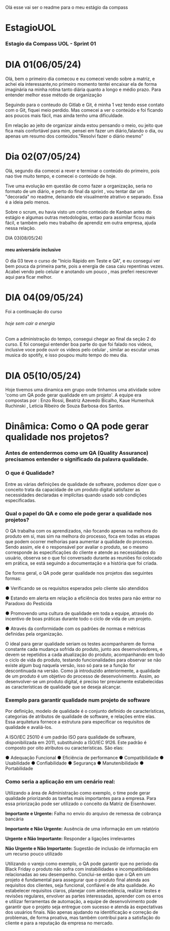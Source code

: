 Olá esse vai ser o readme para o meu estágio da compass

# EstagioUOL

### Estagio da Compass UOL - Sprint 01

# DIA 01(06/05/24)
Olá, bem o primeiro dia comecou e eu comecei vendo sobre a matriz, e achei ela interessante,no primeiro momento tentei encaixar ela de forma imaginária na minha rotina tanto diária quanto a longo e médio prazo.
Para entender melhor esse método de organização

Seguindo para o conteudo do Gitlab e Git, é minha 1 vez tendo esse contato com o Git, fiquei meio perdido.
Mas comecei a ver o conteúdo e foi ficando aos poucos mais fácil, mas ainda tenho uma dificuldade.

Em relação ao jeito de organizar ainda estou pensando o meio, ou jeito que fica mais confortável para mim, pensei em fazer um diário,falando o dia, ou apenas um resumo dos conteúdos."Resolvi fazer o diário mesmo"

# Dia 02(07/05/24)

Olá, segundo dia comecei a rever e terminar o conteúdo do primeiro, pois nao tive muito tempo, e comecei o conteúdo de hoje.

Tive uma evolução em questão de como fazer a organização, seria no formato de um diário, e perto do final da sprint , vou tentar dar um "decorada" no readme, deixando ele visualmente atrativo e separado.
Essa é a ideia pelo menos.

Sobre o scrum, eu havia visto um certo conteúdo de Kanban antes do estágio e algumas outras metodologias, entao para assimilar ficou mais fácil, e também pelo meu trabalho de aprendiz em outra empresa, ajuda nessa relação.

DIA 03(08/05/24)
#### meu aniversário inclusive

O dia 03 teve o curso de "Início Rápido em Teste e QA", e eu consegui ver bem pouca da primeira parte, pois a energia de casa caiu repentinas vezes.
Acabei vendo pelo celular e anotando um pouco , mas preferi reescrever aqui para ficar melhor.

# DIA 04(09/05/24)

Foi a continuação do curso

###### hoje sem cair a energia

Com a administração do tempo, consegui chegar ao final da seção 2 do curso.
E foi consegui entender boa parte do que foi falado nos videos, inclusive voce pode ouvir os videos pelo celular , similar ao escutar 
umas musica do spotify, e isso poupou muito tempo do meu dia.

# DIA 05(10/05/24)

Hoje tivemos uma dinamica em grupo onde tinhamos uma atividade sobre  'como um QA pode gerar qualidade em um projeto'.
A equipe era compostas por : Enzo Rossi, Beatriz Azevedo Bicalho, Kaue Humenhuk Ruchinski , Leticia Ribeiro de Souza Barbosa dos Santos.

# Dinâmica: Como o QA pode gerar qualidade nos projetos?

### Antes de entendermos como um QA (Quality Assurance) precisamos entender o significado da palavra qualidade.


### **O que é Qualidade?**

Entre as várias definições de qualidade de software, podemos dizer que o conceito trata da capacidade de um produto digital satisfazer as necessidades declaradas e implícitas quando usado sob condições especificadas.


### **Qual o papel do QA e como ele pode gerar a qualidade nos projetos?**

O QA trabalha com os aprendizados, não focando apenas na melhora do produto em si, mas sim na melhora do processo, foca em todas as etapas que podem ocorrer melhorias para aumentar a qualidade do processo. Sendo assim, ele é o responsável por avaliar o produto, se o mesmo corresponde às especificações do cliente e atende as necessidades do usuário, observa se o que foi conversado durante as reuniões foi colocado em prática, se está seguindo a documentação e a história que foi criada.

De forma geral, o QA pode gerar qualidade nos projetos das seguintes formas:

●	Verificando se os requisitos esperados pelo cliente são atendidos 

●	Estando em alerta em relação a eficiência dos testes para não entrar no Paradoxo do Pesticida

●	Promovendo uma cultura de qualidade em toda a equipe, através do incentivo de boas práticas durante todo o ciclo de vida de um projeto.

●	Através da conformidade com os padrões de normas e métricas definidas pela organização.

O ideal para gerar qualidade seriam os testes acompanharem de forma constante cada mudança sofrida do produto, junto aos desenvolvedores, e devem se repetidos a cada atualização do produto, acompanhando em todo o ciclo de vida do produto, testando funcionalidades para observar se não existe algum bug naquela versão, isso só para se a função for descontinuada na versão.
Como já introduzido anteriormente, a qualidade de um produto é um objetivo do processo de desenvolvimento. Assim, ao desenvolver-se um produto digital, é preciso ter previamente estabelecidas as características de qualidade que se deseja alcançar. 


### **Exemplo para garantir qualidade num projeto de software**

Por definição, modelo de qualidade é o conjunto definido de características, categorias de atributos de qualidade de software, e relações entre elas. Essa arquitetura fornece a estrutura para especificar os requisitos de qualidade e avaliá-los.

A ISO/IEC 25010 é um padrão ISO para qualidade de software, disponibilizada em 2011, substituindo a ISO/IEC 9126. Este padrão é composto por oito atributos ou características. São elas:

●	Adequação Funcional
●	Eficiência de performance
●	Compatibilidade
●	Usabilidade 
●	Confiabilidade 
●	Segurança 
●	Manutenibilidade
●	Portabilidade


### **Como seria a aplicação em um cenário real:**

Utilizando a área de Administração como exemplo, o time pode gerar qualidade priorizando as tarefas mais importantes para a empresa. Para essa priorização pode ser utilizado o conceito da Matriz de Eisenhower. 

**Importante e Urgente:** Falha no envio do arquivo de remessa de cobrança bancária

**Importante e Não Urgente:** Ausência de uma informação em um relatório

**Urgente e Não Importante:** Responder a ligações irrelevantes 

**Não Urgente e Não Importante:** Sugestão de inclusão de informação em um recurso pouco utilizado 

Utilizando o varejo como exemplo, o QA pode garantir que no período da Black Friday o produto não sofra com instabilidades e incompatibilidades relacionadas ao seu desempenho. 
Conclui-se então que o QA em um projeto é fundamental para assegurar que o produto final atenda aos requisitos dos clientes, seja funcional, confiável e de alta qualidade. Ao estabelecer requisitos claros, planejar com antecedência, realizar testes e revisões regulares, envolver as partes interessadas, aprender com os erros e utilizar ferramentas de automação, a equipe de desenvolvimento pode garantir que o projeto seja entregue com sucesso e atenda às expectativas dos usuários finais. Não apenas ajudando na identificação e correção de problemas, de forma proativa, mas também contribui para a satisfação do cliente e para a reputação da empresa no mercado.